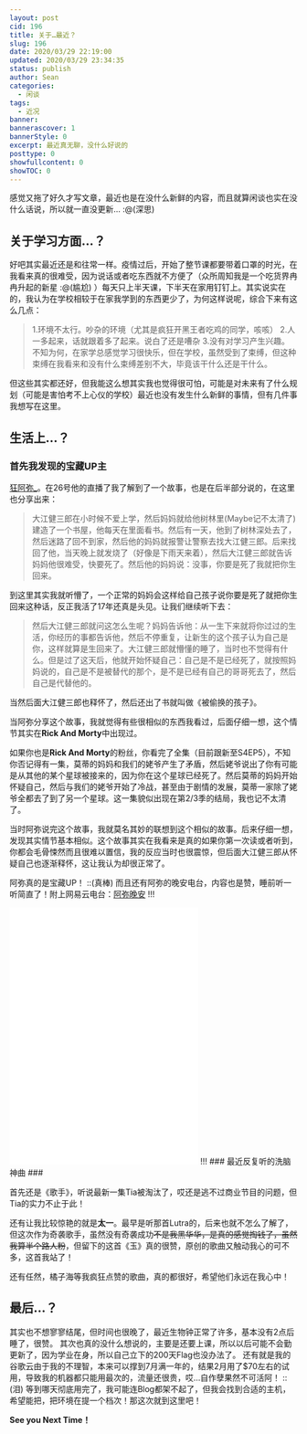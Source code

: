 ```yaml
---
layout: post
cid: 196
title: 关于…最近？
slug: 196
date: 2020/03/29 22:19:00
updated: 2020/03/29 23:34:35
status: publish
author: Sean
categories: 
  - 闲谈
tags: 
  - 近况
banner: 
bannerascover: 1
bannerStyle: 0
excerpt: 最近真无聊，没什么好说的
posttype: 0
showfullcontent: 0
showTOC: 0
---
```



感觉又拖了好久才写文章，最近也是在没什么新鲜的内容，而且就算闲谈也实在没什么话说，所以就一直没更新… :@(深思) 

## 关于学习方面…？ ##

好吧其实最近还是和往常一样。疫情过后，开始了整节课都要带着口罩的时光，在我看来真的很难受，因为说话或者吃东西就不方便了（众所周知我是一个吃货界冉冉升起的新星 :@(尴尬) ）每天只上半天课，下半天在家用钉钉上。其实说实在的，我认为在学校相较于在家我学到的东西更少了，为何这样说呢，综合下来有这么几点：

>1.环境不太行。吵杂的环境（尤其是疯狂开黑王者吃鸡的同学，咳咳）
>2.人一多起来，话就跟着多了起来。说白了还是嘈杂
>3.没有对学习产生兴趣。不知为何，在家学总感觉学习很快乐，但在学校，虽然受到了束缚，但这种束缚在我看来和没有什么束缚差别不大，毕竟该干什么还是干什么。

但这些其实都还好，但我能这么想其实我也觉得很可怕，可能是对未来有了什么规划（可能是害怕考不上心仪的学校）最近也没有发生什么新鲜的事情，但有几件事我想写在这里。

## 生活上…？ ##

### 首先我发现的宝藏UP主 ###

[狂阿弥_][1]。在26号他的直播了我了解到了一个故事，也是在后半部分说的，在这里也分享出来：

>大江健三郎在小时候不爱上学，然后妈妈就给他树林里(Maybe记不太清了)建造了一个书屋，他每天在里面看书。然后有一天，他到了树林深处去了，然后迷路了回不到家，然后他的妈妈就报警让警察去找大江健三郎。后来找回了他，当天晚上就发烧了（好像是下雨天来着），然后大江健三郎就告诉妈妈他很难受，快要死了。然后他的妈妈说：没事，你要是死了我就把你生回来。

到这里其实我就听懵了，一个正常的妈妈会这样给自己孩子说你要是死了就把你生回来这种话，反正我活了17年还真是头见。让我们继续听下去：

>然后大江健三郎就问这怎么生呢？妈妈告诉他：从一生下来就将你过过的生活，你经历的事都告诉他，然后不停重复，让新生的这个孩子认为自己是你，这样就算是生回来了。大江健三郎就懵懂的睡了，当时也不觉得有什么。但是过了这天后，他就开始怀疑自己：自己是不是已经死了，就按照妈妈说的，自己是不是被替代的那个，是不是已经有自己的哥哥死去了，然后自己是代替他的。

当然后面大江健三郎也释怀了，然后还出了书就叫做《被偷换的孩子》。

当阿弥分享这个故事，我就觉得有些很相似的东西我看过，后面仔细一想，这个情节其实在**Rick And Morty**中出现过。

如果你也是**Rick And Morty**的粉丝，你看完了全集（目前跟新至S4EP5），不知你否记得有一集，莫蒂的妈妈和我们的姥爷产生了矛盾，然后姥爷说出了你有可能是从其他的某个星球被接来的，因为你在这个星球已经死了。然后莫蒂的妈妈开始怀疑自己，然后与我们的姥爷开始了冷战，甚至由于剧情的发展，莫蒂一家除了姥爷全都去了到了另一个星球。这一集貌似出现在第2/3季的结局，我也记不太清了。

当时阿弥说完这个故事，我就莫名其妙的联想到这个相似的故事。后来仔细一想，发现其实情节基本相似。这个故事其实在我看来是真的如果你第一次读或者听到，你都会毛骨悚然而且很难以置信，我的反应当时也很震惊，但后面大江健三郎从怀疑自己也逐渐释怀，这让我认为却很正常了。

阿弥真的是宝藏UP！ ::(真棒) 而且还有阿弥的晚安电台，内容也是赞，睡前听一听简直了！附上网易云电台：[阿弥晚安][2]
!!!
<iframe frameborder="no" border="0" marginwidth="0" marginheight="0" width=330 height=450 src="//music.163.com/outchain/player?type=4&id=793377376&auto=1&height=430"></iframe>
!!!
### 最近反复听的洗脑神曲 ###

首先还是《歌手》，听说最新一集Tia被淘汰了，哎还是逃不过商业节目的问题，但Tia的实力不止于此！

还有让我比较惊艳的就是**太一**。最早是听那首Lutra的，后来也就不怎么了解了，但这次作为奇袭歌手，虽然没有奇袭成功<del>不是我黑华华，是真的感觉掏钱了，虽然我算半个路人粉</del>，但留下的这首《玉》真的很赞，原创的歌曲又触动我心的可不多，这首我站了！

还有任然，橘子海等我疯狂点赞的歌曲，真的都很好，希望他们永远在我心中！

## 最后…？ ##

其实也不想寥寥结尾，但时间也很晚了，最近生物钟正常了许多，基本没有2点后睡了，很赞。
其次也真的没什么想说的，主要是还要上课，所以以后可能不会勤更新了，因为学业在身，所以自己立下的200天Flag也没办法了。
还有就是我的谷歌云由于我的不理智，本来可以撑到7月满一年的，结果2月用了$70左右的试用，导致我的机器都只能用最次的，流量还很贵，哎…自作孽果然不可活阿！ ::(泪) 等到哪天彻底用完了，我可能连Blog都架不起了，但我会找到合适的主机，希望能把，把环境在提一个档次！那这次就到这里吧！

**See you Next Time！**

  [1]: https://space.bilibili.com/3433092/
  [2]: https://music.163.com/radio/?id=793377376